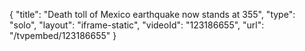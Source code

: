 {
    "title": "Death toll of Mexico earthquake now stands at 355",
    "type": "solo",
    "layout": "iframe-static",
    "videoId": "123186655",
    "url": "\/tvpembed\/123186655"
}